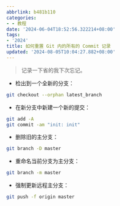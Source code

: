 ```yaml
---
abbrlink: b481b110
categories:
- - 教程
date: '2024-06-04T18:52:56.322214+08:00'
tags:
- '2024'
title: 如何重置 Git 内的所有的 Commit 记录
updated: '2024-08-05T10:04:27.882+08:00'
---
```

> 记录一下省的我下次忘记。

- 检出到一个全新的分支：

```bash
git checkout --orphan latest_branch
```

- 在新分支中新建一个新的提交：

```bash
git add -A
git commit -am "init: init"
```

- 删除旧的主分支：

```bash
git branch -D master
```

- 重命名当前分支为主分支：

```bash
git branch -m master
```

- 强制更新远程主分支：

```bash
git push -f origin master
```
